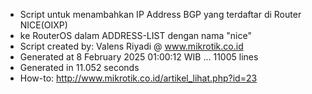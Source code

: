 - Script untuk menambahkan IP Address BGP yang terdaftar di Router NICE(OIXP)
- ke RouterOS dalam ADDRESS-LIST dengan nama "nice"
- Script created by: Valens Riyadi @ www.mikrotik.co.id
- Generated at 8 February 2025 01:00:12 WIB ... 11005 lines
- Generated in 11.052 seconds
- How-to: http://www.mikrotik.co.id/artikel_lihat.php?id=23

